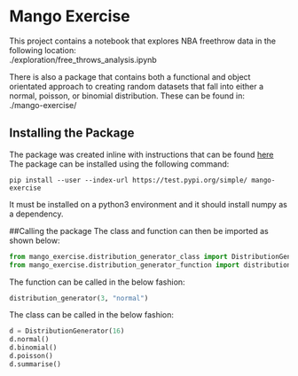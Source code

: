 # Mango Exercise

This project contains a notebook that explores NBA freethrow data in the following location:  
./exploration/free_throws_analysis.ipynb

There is also a package that contains both a functional and object orientated approach to creating random datasets that 
fall into either a normal, poisson, or binomial distribution. These can be found in:  
./mango-exercise/

## Installing the Package
The package was created inline with instructions that can be found [here](https://packaging.python.org/tutorials/packaging-projects/)  
The package can be installed using the following command:  
```
pip install --user --index-url https://test.pypi.org/simple/ mango-exercise
```
It must be installed on a python3 environment and it should install numpy as a dependency.

##Calling the package
The class and function can then be imported as shown below:  
```python
from mango_exercise.distribution_generator_class import DistributionGenerator
from mango_exercise.distribution_generator_function import distribution_generator
```

The function can be called in the below fashion:  
```python
distribution_generator(3, "normal")
```
The class can be called in the below fashion:
```python
d = DistributionGenerator(16)
d.normal()
d.binomial()
d.poisson()
d.summarise()
```